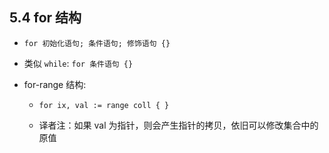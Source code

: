 ## 5.4 for 结构

* `for 初始化语句; 条件语句; 修饰语句 {}`

* 类似 `while`: `for 条件语句 {}`

* for-range 结构:
    * `for ix, val := range coll { }`

    * 译者注：如果 val 为指针，则会产生指针的拷贝，依旧可以修改集合中的原值